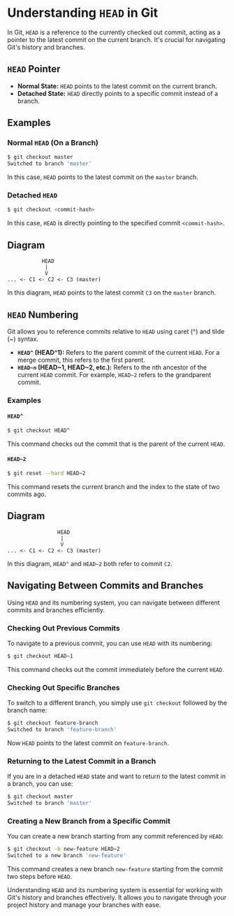 
# Understanding `HEAD` in Git

In Git, `HEAD` is a reference to the currently checked out commit, acting as a pointer to the latest commit on the current branch. It's crucial for navigating Git's history and branches.

## `HEAD` Pointer

- **Normal State:** `HEAD` points to the latest commit on the current branch.
- **Detached State:** `HEAD` directly points to a specific commit instead of a branch.

## Examples

### Normal `HEAD` (On a Branch)

```sh
$ git checkout master
Switched to branch 'master'
```

In this case, `HEAD` points to the latest commit on the `master` branch.

### Detached `HEAD`

```sh
$ git checkout <commit-hash>
```

In this case, `HEAD` is directly pointing to the specified commit `<commit-hash>`.

## Diagram

```plaintext
           HEAD
            |
            V
... <- C1 <- C2 <- C3 (master)
```

In this diagram, `HEAD` points to the latest commit `C3` on the `master` branch.

## `HEAD` Numbering

Git allows you to reference commits relative to `HEAD` using caret (^) and tilde (~) syntax.

- **`HEAD^` (HEAD^1):** Refers to the parent commit of the current `HEAD`. For a merge commit, this refers to the first parent.
- **`HEAD~n` (HEAD~1, HEAD~2, etc.):** Refers to the nth ancestor of the current `HEAD` commit. For example, `HEAD~2` refers to the grandparent commit.

### Examples

#### `HEAD^`

```sh
$ git checkout HEAD^
```

This command checks out the commit that is the parent of the current `HEAD`.

#### `HEAD~2`

```sh
$ git reset --hard HEAD~2
```

This command resets the current branch and the index to the state of two commits ago.

## Diagram

```plaintext
                HEAD
                 |
                 V
... <- C1 <- C2 <- C3 (master)
```

In this diagram, `HEAD^` and `HEAD~2` both refer to commit `C2`.

## Navigating Between Commits and Branches

Using `HEAD` and its numbering system, you can navigate between different commits and branches efficiently.

### Checking Out Previous Commits

To navigate to a previous commit, you can use `HEAD` with its numbering:

```sh
$ git checkout HEAD~1
```

This command checks out the commit immediately before the current `HEAD`.

### Checking Out Specific Branches

To switch to a different branch, you simply use `git checkout` followed by the branch name:

```sh
$ git checkout feature-branch
Switched to branch 'feature-branch'
```

Now `HEAD` points to the latest commit on `feature-branch`.

### Returning to the Latest Commit in a Branch

If you are in a detached `HEAD` state and want to return to the latest commit in a branch, you can use:

```sh
$ git checkout master
Switched to branch 'master'
```

### Creating a New Branch from a Specific Commit

You can create a new branch starting from any commit referenced by `HEAD`:

```sh
$ git checkout -b new-feature HEAD~2
Switched to a new branch 'new-feature'
```

This command creates a new branch `new-feature` starting from the commit two steps before `HEAD`.

Understanding `HEAD` and its numbering system is essential for working with Git's history and branches effectively. It allows you to navigate through your project history and manage your branches with ease.
